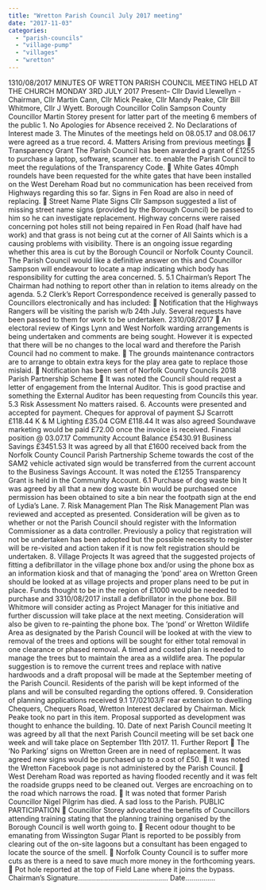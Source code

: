```yaml
---
title: "Wretton Parish Council July 2017 meeting"
date: "2017-11-03"
categories: 
  - "parish-councils"
  - "village-pump"
  - "villages"
  - "wretton"
---
```


1310/08/2017 MINUTES OF WRETTON PARISH COUNCIL MEETING HELD AT THE CHURCH MONDAY 3RD JULY 2017 Present– Cllr David Llewellyn - Chairman, Cllr Martin Cann, Cllr Mick Peake, Cllr Mandy Peake, Cllr Bill Whitmore, Cllr J Wyett. Borough Councillor Colin Sampson County Councillor Martin Storey present for latter part of the meeting 6 members of the public 1. No Apologies for Absence received 2. No Declarations of Interest made 3. The Minutes of the meetings held on 08.05.17 and 08.06.17 were agreed as a true record. 4. Matters Arising from previous meetings  Transparency Grant The Parish Council has been awarded a grant of £1255 to purchase a laptop, software, scanner etc. to enable the Parish Council to meet the regulations of the Transparency Code.  White Gates 40mph roundels have been requested for the white gates that have been installed on the West Dereham Road but no communication has been received from Highways regarding this so far. Signs in Fen Road are also in need of replacing.  Street Name Plate Signs Cllr Sampson suggested a list of missing street name signs (provided by the Borough Council) be passed to him so he can investigate replacement. Highway concerns were raised concerning pot holes still not being repaired in Fen Road (half have had work) and that grass is not being cut at the corner of All Saints which is a causing problems with visibility. There is an ongoing issue regarding whether this area is cut by the Borough Council or Norfolk County Council. The Parish Council would like a definitive answer on this and Councillor Sampson will endeavour to locate a map indicating which body has responsibility for cutting the area concerned. 5. 5.1 Chairman’s Report The Chairman had nothing to report other than in relation to items already on the agenda. 5.2 Clerk’s Report Correspondence received is generally passed to Councillors electronically and has included:  Notification that the Highways Rangers will be visiting the parish w/b 24th July. Several requests have been passed to them for work to be undertaken. 2310/08/2017  An electoral review of Kings Lynn and West Norfolk warding arrangements is being undertaken and comments are being sought. However it is expected that there will be no changes to the local ward and therefore the Parish Council had no comment to make.  The grounds maintenance contractors are to arrange to obtain extra keys for the play area gate to replace those mislaid.  Notification has been sent of Norfolk County Councils 2018 Parish Partnership Scheme  It was noted the Council should request a letter of engagement from the Internal Auditor. This is good practise and something the External Auditor has been requesting from Councils this year. 5.3 Risk Assessment No matters raised. 6. Accounts were presented and accepted for payment. Cheques for approval of payment SJ Scarrott £118.44 K & M Lighting £35.04 CGM £118.44 It was also agreed Soundwave marketing would be paid £72.00 once the invoice is received. Financial position @ 03.07.17 Community Account Balance £5430.91 Business Savings £3451.53 It was agreed by all that £1600 received back from the Norfolk County Council Parish Partnership Scheme towards the cost of the SAM2 vehicle activated sign would be transferred from the current account to the Business Savings Account. It was noted the £1255 Transparency Grant is held in the Community Account. 6.1 Purchase of dog waste bin It was agreed by all that a new dog waste bin would be purchased once permission has been obtained to site a bin near the footpath sign at the end of Lydia’s Lane. 7. Risk Management Plan The Risk Management Plan was reviewed and accepted as presented. Consideration will be given as to whether or not the Parish Council should register with the Information Commissioner as a data controller. Previously a policy that registration will not be undertaken has been adopted but the possible necessity to register will be re-visited and action taken if it is now felt registration should be undertaken. 8. Village Projects It was agreed that the suggested projects of fitting a defibrillator in the village phone box and/or using the phone box as an information kiosk and that of managing the ‘pond’ area on Wretton Green should be looked at as village projects and proper plans need to be put in place. Funds thought to be in the region of £1000 would be needed to purchase and 3310/08/2017 install a defibrillator in the phone box. Bill Whitmore will consider acting as Project Manager for this initiative and further discussion will take place at the next meeting. Consideration will also be given to re-painting the phone box. The ‘pond’ or Wretton Wildlife Area as designated by the Parish Council will be looked at with the view to removal of the trees and options will be sought for either total removal in one clearance or phased removal. A timed and costed plan is needed to manage the trees but to maintain the area as a wildlife area. The popular suggestion is to remove the current trees and replace with native hardwoods and a draft proposal will be made at the September meeting of the Parish Council. Residents of the parish will be kept informed of the plans and will be consulted regarding the options offered. 9. Consideration of planning applications received 9.1 17/02103/F rear extension to dwelling Chequers, Chequers Road, Wretton Interest declared by Chairman. Mick Peake took no part in this item. Proposal supported as development was thought to enhance the building. 10. Date of next Parish Council meeting It was agreed by all that the next Parish Council meeting will be set back one week and will take place on September 11th 2017. 11. Further Report  The ‘No Parking’ signs on Wretton Green are in need of replacement. It was agreed new signs would be purchased up to a cost of £50.  It was noted the Wretton Facebook page is not administered by the Parish Council.  West Dereham Road was reported as having flooded recently and it was felt the roadside grupps need to be cleaned out. Verges are encroaching on to the road which narrows the road.  It was noted that former Parish Councillor Nigel Pilgrim has died. A sad loss to the Parish. PUBLIC PARTICIPATION  Councillor Storey advocated the benefits of Councillors attending training stating that the planning training organised by the Borough Council is well worth going to.  Recent odour thought to be emanating from Wissington Sugar Plant is reported to be possibly from clearing out of the on-site lagoons but a consultant has been engaged to locate the source of the smell.  Norfolk County Council is to suffer more cuts as there is a need to save much more money in the forthcoming years.  Pot hole reported at the top of Field Lane where it joins the bypass. Chairman’s Signature……………………………………… Date……………
